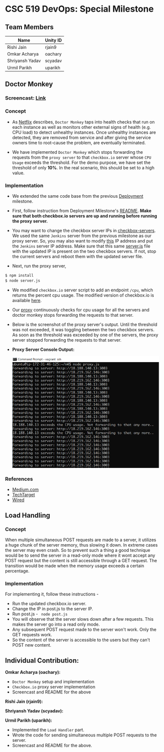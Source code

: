 # CSC 519 DevOps: Special Milestone

## Team Members

| Name | Unity ID |
| --- | --- |
| Rishi Jain | rjain9 |
| Omkar Acharya | oachary |
| Shriyansh Yadav | scyadav |
| Urmil Parikh | uparikh |

## Doctor Monkey

### Screencast: [Link](https://youtu.be/-205G86rt9U)

### Concept

* As [Netflix](https://medium.com/netflix-techblog/the-netflix-simian-army-16e57fbab116) describes, `Doctor Monkey` taps into health checks that run on each instance as well as monitors other external signs of health (e.g. CPU load) to detect unhealthy instances. Once unhealthy instances are detected, they are removed from service and after giving the service owners time to root-cause the problem, are eventually terminated.

* We have implemented `Doctor Monkey` which stops forwarding the requests from the `proxy server` to that `checkbox.io` server whose `CPU Usage` exceeds the threshold. For the demo purpose, we have set the threshold of only **10%**. In the real scenario, this should be set to a high value.

### Implementation

* We extended the same code base from the previous [Deployment](https://github.ncsu.edu/rjain9/CSC519DevOps-Project/tree/Deployment) milestone. 

* First, follow instruction from Deployment Milestone's [README](https://github.ncsu.edu/rjain9/CSC519DevOps-Project/tree/Deployment/README.md). **Make sure that both checkbox.io servers are up and running before running the proxy server.** 

* You may want to change the checkbox server IPs in [checkbox-servers](doctor-monkey/checkbox-servers). We used the same `Jenkins` server from the previous milestone as our proxy server. So, you may also want to modify [this](doctor-monkey/server.js#L22) IP address and put the `Jenkins` server IP address. Make sure that this same [server.js](doctor-monkey/server.js) file with the updated IP is present on the two checkbox servers. If not, stop the current servers and reboot them with the updated server file. 

* Next, run the proxy server,
```bash
$ npm install
$ node server.js
```

* We modified `checkbox.io` server script to add an endpoint `/cpu`, which returns the percent cpu usage. The modified version of checkbox.io is available [here](https://github.com/rjain9/checkbox.io/tree/special/server-side/site).

* Our [proxy](doctor-monkey/proxy.js) continuously checks for cpu usage for all the servers and doctor monkey stops forwarding the requests to that server.

* Below is the screenshot of the proxy server's output. Until the threshold was not exceeded, it was toggling between the two checkbox servers. As soon as the threshold was exceeded by one of the servers, the proxy server stopped forwarding the requests to that server.

* **Proxy Server Console Output:**
  
  ![Proxy Server with Doctor Monkey](img/Doctor_Monkey.PNG)

### References
* [Medium.com](https://medium.com/netflix-techblog/the-netflix-simian-army-16e57fbab116)
* [TechTarget](https://whatis.techtarget.com/definition/Simian-Army)
* [Wired](https://www.wired.com/2014/07/security-monkey/)


## Load Handling
  
### Concept
When multiple simultaneous POST requests are made to a server, it utilizes a huge chunk of the server memory, thus slowing it down. In extreme cases the server may even crash. So to prevent such a thing a good technique would be to send the server in a read-only mode where it wont accept any POST request but the content is still accessible through a GET request. The transition would be made when the memory usage exceeds a certain percentage.
  
### Implementation
For implementing it, follow these instructions -
* Run the updated checkbox.io server.
* Change the IP in post.js to the server IP.
* Run post.js - ``` node post.js```
* You will observe that the server slows down after a few requests. This makes the server go into a read only mode.
* Any subsequent POST request made to the server won't work. Only the GET requests work.
* So the content of the server is accessible to the users but they can't POST new content.

## Individual Contribution:
**Omkar Acharya (oachary):**
* `Doctor Monkey` setup and implementation
* `Checkbox.io` proxy server implementation
* Screencast and README for the above

**Rishi Jain (rjain9):**

**Shriyansh Yadav (scyadav):**

**Urmil Parikh (uparikh):**
* Implemented the `Load Handler` part.
* Wrote the code for sending simultaneous multiple POST requests to the server.
* Screencast and README for the above.
